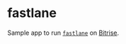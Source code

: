 # fastlane

Sample app to run [`fastlane`](http://fastlane.tools) on [Bitrise](https://www.bitrise.io).
